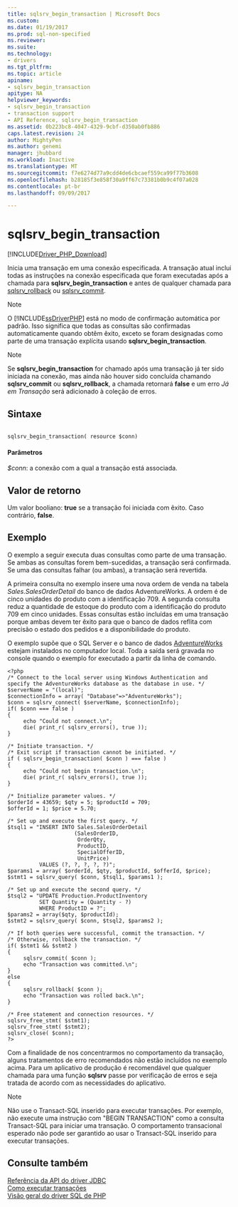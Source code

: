 ```yaml
---
title: sqlsrv_begin_transaction | Microsoft Docs
ms.custom: 
ms.date: 01/19/2017
ms.prod: sql-non-specified
ms.reviewer: 
ms.suite: 
ms.technology:
- drivers
ms.tgt_pltfrm: 
ms.topic: article
apiname:
- sqlsrv_begin_transaction
apitype: NA
helpviewer_keywords:
- sqlsrv_begin_transaction
- transaction support
- API Reference, sqlsrv_begin_transaction
ms.assetid: 0b223bc8-4047-4329-9cbf-d350ab0fb886
caps.latest.revision: 24
author: MightyPen
ms.author: genemi
manager: jhubbard
ms.workload: Inactive
ms.translationtype: MT
ms.sourcegitcommit: f7e6274d77a9cdd4de6cbcaef559ca99f77b3608
ms.openlocfilehash: b28185f3e858f30a9ff67c73381b0b9c4f07a028
ms.contentlocale: pt-br
ms.lasthandoff: 09/09/2017

---
```

# <a name="sqlsrvbegintransaction"></a>sqlsrv_begin_transaction
[!INCLUDE[Driver_PHP_Download](../../includes/driver_php_download.md)]

Inicia uma transação em uma conexão especificada. A transação atual inclui todas as instruções na conexão especificada que foram executadas após a chamada para **sqlsrv_begin_transaction** e antes de qualquer chamada para [sqlsrv_rollback](../../connect/php/sqlsrv-rollback.md) ou [sqlsrv_commit](../../connect/php/sqlsrv-commit.md).  
  
> [!NOTE]  
> O [!INCLUDE[ssDriverPHP](../../includes/ssdriverphp_md.md)] está no modo de confirmação automática por padrão. Isso significa que todas as consultas são confirmadas automaticamente quando obtêm êxito, exceto se foram designadas como parte de uma transação explícita usando **sqlsrv_begin_transaction**.  
  
> [!NOTE]  
> Se **sqlsrv_begin_transaction** for chamado após uma transação já ter sido iniciada na conexão, mas ainda não houver sido concluída chamando **sqlsrv_commit** ou **sqlsrv_rollback**, a chamada retornará **false** e um erro *Já em Transação* será adicionado à coleção de erros.  
  
## <a name="syntax"></a>Sintaxe  
  
```  
  
sqlsrv_begin_transaction( resource $conn)  
```  
  
#### <a name="parameters"></a>Parâmetros  
*$conn*: a conexão com a qual a transação está associada.  
  
## <a name="return-value"></a>Valor de retorno  
Um valor booliano: **true** se a transação foi iniciada com êxito. Caso contrário, **false**.  
  
## <a name="example"></a>Exemplo  
O exemplo a seguir executa duas consultas como parte de uma transação. Se ambas as consultas forem bem-sucedidas, a transação será confirmada. Se uma das consultas falhar (ou ambas), a transação será revertida.  
  
A primeira consulta no exemplo insere uma nova ordem de venda na tabela *Sales.SalesOrderDetail* do banco de dados AdventureWorks. A ordem é de cinco unidades do produto com a identificação 709. A segunda consulta reduz a quantidade de estoque do produto com a identificação do produto 709 em cinco unidades. Essas consultas estão incluídas em uma transação porque ambas devem ter êxito para que o banco de dados reflita com precisão o estado dos pedidos e a disponibilidade do produto.  
  
O exemplo supõe que o SQL Server e o banco de dados [AdventureWorks](http://go.microsoft.com/fwlink/?LinkID=67739) estejam instalados no computador local. Toda a saída será gravada no console quando o exemplo for executado a partir da linha de comando.  
  
```  
<?php  
/* Connect to the local server using Windows Authentication and  
specify the AdventureWorks database as the database in use. */  
$serverName = "(local)";  
$connectionInfo = array( "Database"=>"AdventureWorks");  
$conn = sqlsrv_connect( $serverName, $connectionInfo);  
if( $conn === false )  
{  
     echo "Could not connect.\n";  
     die( print_r( sqlsrv_errors(), true ));  
}  
  
/* Initiate transaction. */  
/* Exit script if transaction cannot be initiated. */  
if ( sqlsrv_begin_transaction( $conn ) === false )  
{  
     echo "Could not begin transaction.\n";  
     die( print_r( sqlsrv_errors(), true ));  
}  
  
/* Initialize parameter values. */  
$orderId = 43659; $qty = 5; $productId = 709;  
$offerId = 1; $price = 5.70;  
  
/* Set up and execute the first query. */  
$tsql1 = "INSERT INTO Sales.SalesOrderDetail   
                     (SalesOrderID,   
                      OrderQty,   
                      ProductID,   
                      SpecialOfferID,   
                      UnitPrice)  
          VALUES (?, ?, ?, ?, ?)";  
$params1 = array( $orderId, $qty, $productId, $offerId, $price);  
$stmt1 = sqlsrv_query( $conn, $tsql1, $params1 );  
  
/* Set up and execute the second query. */  
$tsql2 = "UPDATE Production.ProductInventory   
          SET Quantity = (Quantity - ?)   
          WHERE ProductID = ?";  
$params2 = array($qty, $productId);  
$stmt2 = sqlsrv_query( $conn, $tsql2, $params2 );  
  
/* If both queries were successful, commit the transaction. */  
/* Otherwise, rollback the transaction. */  
if( $stmt1 && $stmt2 )  
{  
     sqlsrv_commit( $conn );  
     echo "Transaction was committed.\n";  
}  
else  
{  
     sqlsrv_rollback( $conn );  
     echo "Transaction was rolled back.\n";  
}  
  
/* Free statement and connection resources. */  
sqlsrv_free_stmt( $stmt1);  
sqlsrv_free_stmt( $stmt2);  
sqlsrv_close( $conn);  
?>  
```  
  
Com a finalidade de nos concentrarmos no comportamento da transação, alguns tratamentos de erro recomendados não estão incluídos no exemplo acima. Para um aplicativo de produção é recomendável que qualquer chamada para uma função **sqlsrv** passe por verificação de erros e seja tratada de acordo com as necessidades do aplicativo.  
  
> [!NOTE]  
> Não use o Transact-SQL inserido para executar transações. Por exemplo, não execute uma instrução com "BEGIN TRANSACTION" como a consulta Transact-SQL para iniciar uma transação. O comportamento transacional esperado não pode ser garantido ao usar o Transact-SQL inserido para executar transações.  
  
## <a name="see-also"></a>Consulte também  
[Referência da API do driver JDBC](../../connect/php/sqlsrv-driver-api-reference.md)  
[Como executar transações](../../connect/php/how-to-perform-transactions.md)  
[Visão geral do driver SQL de PHP](../../connect/php/overview-of-the-php-sql-driver.md) 
  

